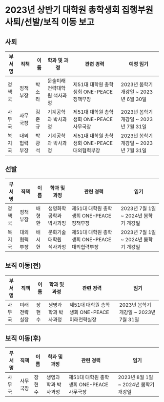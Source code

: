 2023년 상반기 대학원 총학생회 집행부원 사퇴/선발/보직 이동 보고
===
## 사퇴
| 부서명 | 직책 | 이름 | 학과 및 과정 | 관련 경력 | 예정 임기 |
|---|---|---|---|---|---|
| 정책국 | 정책부장 | 박소라 | 문술미래전략대학원 석사과정 | 제51대 대학원 총학생회 ONE-PEACE 정책부장 | 2023년 봄학기 개강일 ~ 2023년 6월 30일 | 
| 사무국 | 사무국장 | 김준규 | 기계공학과 박사과정 | 제51대 대학원 총학생회 ONE-PEACE 사무국장 | 2023년 봄학기 개강일 ~ 2023년 7월 31일 | 
| 복지국 | 대외협력부장 | 박광석 | 기계공학과 박사과정 | 제51대 대학원 총학생회 ONE-PEACE 대외협력부장 | 2023년 봄학기 개강일 ~ 2023년 7월 31일 | 

## 선발
| 부서명 | 직책 | 이름 | 학과 및 과정 | 관련 경력 | 임기 |
|---|---|---|---|---|---|
| 정책국 | 정책부장 | 배형한 | 생명화학공학과 박사과정 | 제51대 대학원 총학생회 ONE-PEACE 정책부장 | 2023년 7월 1일 ~ 2024년 봄학기 개강일 | 
| 복지국 | 대외협력부장 | 배서현 | 문화기술대학원 석사과정 | 제51대 대학원 총학생회 ONE-PEACE 대외협력부장 | 2023년 7월 1일 ~ 2024년 봄학기 개강일 | 

## 보직 이동(전)
| 부서명 | 직책 | 이름 | 학과 및 과정 | 관련 경력 | 임기 |
|---|---|---|---|---|---|
| 사무국 | 미래전략실장 | 장현수 | 생명과학과 박사과정 | 제51대 대학원 총학생회 ONE-PEACE 미래전략실장 | 2023년 봄학기 개강일 ~ 2023년 7월 31일 | 

## 보직 이동(후)
| 부서명 | 직책 | 이름 | 학과 및 과정 | 관련 경력 | 임기 |
|---|---|---|---|---|---|
| 사무국 | 사무국장 | 장현수 | 생명과학과 박사과정 | 제51대 대학원 총학생회 ONE-PEACE 사무국장 | 2023년 8월 1일 ~ 2024년 봄학기 개강일 | 
